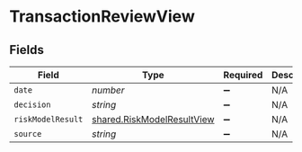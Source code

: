 # TransactionReviewView


## Fields

| Field                                                                           | Type                                                                            | Required                                                                        | Description                                                                     |
| ------------------------------------------------------------------------------- | ------------------------------------------------------------------------------- | ------------------------------------------------------------------------------- | ------------------------------------------------------------------------------- |
| `date`                                                                          | *number*                                                                        | :heavy_minus_sign:                                                              | N/A                                                                             |
| `decision`                                                                      | *string*                                                                        | :heavy_minus_sign:                                                              | N/A                                                                             |
| `riskModelResult`                                                               | [shared.RiskModelResultView](../../../sdk/models/shared/riskmodelresultview.md) | :heavy_minus_sign:                                                              | N/A                                                                             |
| `source`                                                                        | *string*                                                                        | :heavy_minus_sign:                                                              | N/A                                                                             |